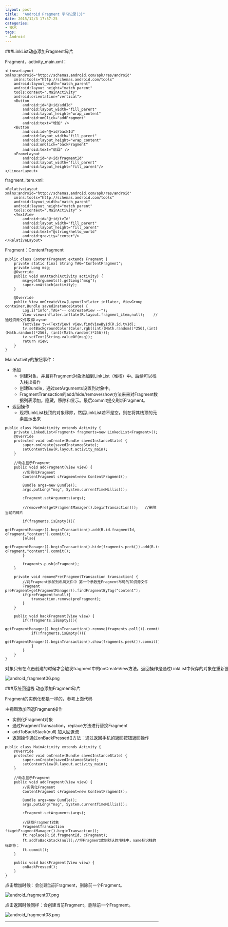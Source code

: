 ```yaml
---
layout: post
title:  "Android Fragment 学习记录(3)"
date: 2015/12/3 17:57:25 
categories:
- 技术
tags:
- Android
---
```


###LinkList动态添加Fragment碎片

Fragment，activity_main.xml：

	<LinearLayout xmlns:android="http://schemas.android.com/apk/res/android"
	    xmlns:tools="http://schemas.android.com/tools"
	    android:layout_width="match_parent"
	    android:layout_height="match_parent"
	    tools:context=".MainActivity" 
	    android:orientation="vertical">
	    <Button
	        android:id="@+id/addId"
	        android:layout_width="fill_parent"
	        android:layout_height="wrap_content"
	        android:onClick="addFragment"
	        android:text="增加" />
	    <Button
	        android:id="@+id/backId"
	        android:layout_width="fill_parent"
	        android:layout_height="wrap_content"
	        android:onClick="backFragment"
	        android:text="返回" />
	    <FrameLayout
	        android:id="@+id/fragmentId"
	        android:layout_width="fill_parent"
	        android:layout_height="fill_parent"/>
	</LinearLayout>

fragment_item.xml:

	<RelativeLayout xmlns:android="http://schemas.android.com/apk/res/android"
	    xmlns:tools="http://schemas.android.com/tools"
	    android:layout_width="match_parent"
	    android:layout_height="match_parent"
	    tools:context=".MainActivity" >
	    <TextView
	        android:id="@+id/tvId"
	        android:layout_width="fill_parent"
	        android:layout_height="fill_parent"
	        android:text="@string/hello_world" 
	        android:gravity="center"/>
	</RelativeLayout>


Fragment：ContentFragment

	public class ContentFragment extends Fragment {
		private static final String TAG="ContentFragment";
		private Long msg;
		@Override
		public void onAttach(Activity activity) {
			msg=getArguments().getLong("msg");
			super.onAttach(activity);
		}
		
		@Override
		public View onCreateView(LayoutInflater inflater, ViewGroup container,Bundle savedInstanceState) {
			Log.i("info",TAG+"-- onCreateView --");
			View view=inflater.inflate(R.layout.fragment_item,null);	//通过资源文件取得Layout
			TextView tv=(TextView) view.findViewById(R.id.tvId);
			tv.setBackgroundColor(Color.rgb((int)(Math.random()*256),(int)(Math.random()*256), (int)(Math.random()*256)));
			tv.setText(String.valueOf(msg));
			return view;
		}
	}	


MainActivity的按钮事件：

- 添加
	- 创建对象，并且将Fragment对象添加到LinkList（堆栈）中。后续可以栈入栈出操作
	- 创建Bundle，通过setArguments设置到对象中。
	- FragmentTransaction的add/hide/remove/show方法来来对Fragment数据列表添加，隐藏，移除和显示。最后commit提交刷新Fragment。
- 返回操作
	- 现将LinkList栈顶的对象移除，然后LinkList若不是空，则在将其栈顶的元素显示出来

<nobr/>

	public class MainActivity extends Activity {
		private LinkedList<Fragment> fragments=new LinkedList<Fragment>();
		@Override
		protected void onCreate(Bundle savedInstanceState) {
			super.onCreate(savedInstanceState);
			setContentView(R.layout.activity_main);
		}
		
		//动态显示Fragment
		public void addFragment(View view) {
			//实例化Fragment
			ContentFragment cFragment=new ContentFragment();
			
			Bundle args=new Bundle();
			args.putLong("msg", System.currentTimeMillis());
			
			cFragment.setArguments(args);
			
			//removePre(getFragmentManager().beginTransaction());	//删除当前的碎片
	
			if(fragments.isEmpty()){
				getFragmentManager().beginTransaction().add(R.id.fragmentId, cFragment,"content").commit();
			}else{
				getFragmentManager().beginTransaction().hide(fragments.peek()).add(R.id.fragmentId, cFragment,"content").commit();
			}
			
			fragments.push(cFragment);
		}
	
		private void removePre(FragmentTransaction transaction) {
			//将Fragment添加到布局文件中	第一个参数是Fragment布局的ID资源文件
			Fragment preFragment=getFragmentManager().findFragmentByTag("content");
			if(preFragment!=null){
				transaction.remove(preFragment);
			}
		}
		
		public void backFragment(View view) {
			if(!fragments.isEmpty()){
				getFragmentManager().beginTransaction().remove(fragments.poll()).commit();
				if(!fragments.isEmpty()){
					getFragmentManager().beginTransaction().show(fragments.peek()).commit();
				}
			}
		}
	}

对象只有在点击创建的时候才会触发fragment中的onCreateView方法。返回操作是通过LinkList中保存的对象在重新显示的。

![android_fragment06.png]({{site.baseurl}}/public/img/android_fragment06.png)



###系统回退栈 动态添加Fragment碎片

Fragment的实例化都是一样的，参考上面代码


主视图添加回退Fragment操作

- 实例化Fragment对象
- 通过FragmentTransaction，replace方法进行替换Fragment
- addToBackStack(null) 加入回退流
- 返回操作通过onBackPressed()方法：通过返回手机的返回按钮返回操作

<nobr/>

	public class MainActivity extends Activity {
		@Override
		protected void onCreate(Bundle savedInstanceState) {
			super.onCreate(savedInstanceState);
			setContentView(R.layout.activity_main);
		}
		
		//动态显示Fragment
		public void addFragment(View view) {
			//实例化Fragment
			ContentFragment cFragment=new ContentFragment();
			
			Bundle args=new Bundle();
			args.putLong("msg", System.currentTimeMillis());
			
			cFragment.setArguments(args);
			
			//获取Fragment对象
			FragmentTransaction ft=getFragmentManager().beginTransaction();
			ft.replace(R.id.fragmentId, cFragment);
			ft.addToBackStack(null);//将Fragment放到默认的堆栈中，name标识栈的标识符；
			ft.commit();
		}
	
		public void backFragment(View view) {
			onBackPressed();
		}
	}

点击增加时候：会创建当前Fragment，删除前一个Fragment。

![android_fragment07.png]({{site.baseurl}}/public/img/android_fragment07.png)


点击返回时候同样：会创建当前Fragment，删除前一个Fragment。

![android_fragment08.png]({{site.baseurl}}/public/img/android_fragment08.png)


----
